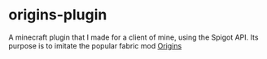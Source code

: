 # origins-plugin
A minecraft plugin that I made for a client of mine, using the Spigot API. Its purpose is to imitate the popular fabric mod [Origins](https://www.curseforge.com/minecraft/mc-mods/origins)
